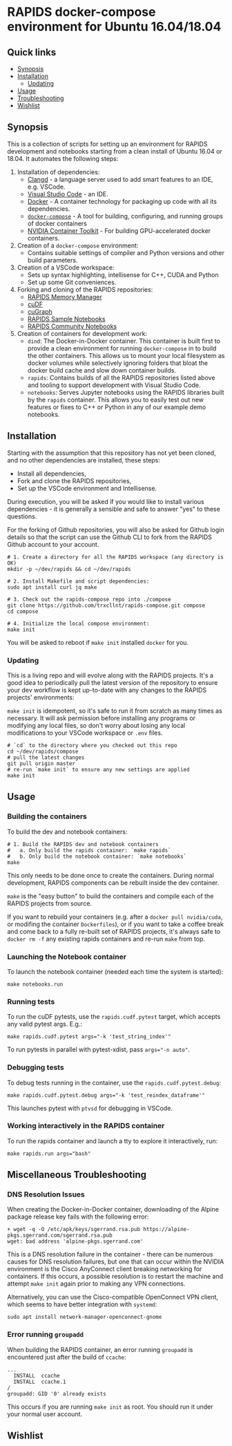 
# RAPIDS docker-compose environment for Ubuntu 16.04/18.04

## Quick links
* [Synopsis](#synopsis)
* [Installation](#installation)
  * [Updating](#updating)
* [Usage](#usage)
* [Troubleshooting](#miscellaneous-troubleshooting)
* [Wishlist](#wishlist)

## Synopsis

This is a collection of scripts for setting up an environment for RAPIDS
development and notebooks starting from a clean install of Ubuntu 16.04
or 18.04. It automates the following steps:

1. Installation of dependencies:
   - [Clangd](https://clang.llvm.org/extra/clangd/) - a language server used to
     add smart features to an IDE, e.g. VSCode.
   - [Visual Studio Code](https://code.visualstudio.com/) - an IDE.
   - [Docker](https://www.docker.com/resources/what-container) - A container
     technology for packaging up code with all its dependencies.
   - [`docker-compose`](https://docs.docker.com/compose/) - A tool for building,
     configuring, and running groups of docker containers
   - [NVIDIA Container Toolkit](https://github.com/NVIDIA/nvidia-docker) - For
     building GPU-accelerated docker containers.
2. Creation of a `docker-compose` environment:
   - Contains suitable settings of compiler and Python versions and other build
     parameters.
3. Creation of a VSCode workspace:
   - Sets up syntax highlighting, intellisense for C++, CUDA and Python
   - Set up some Git conveniences.
4. Forking and cloning of the RAPIDS repositories:
   - [RAPIDS Memory Manager](https://github.com/rapidsai/rmm)
   - [cuDF](https://github.com/rapidsai/cudf)
   - [cuGraph](https://github.com/rapidsai/cugraph)
   - [RAPIDS Sample Notebooks](https://github.com/rapidsai/notebooks)
   - [RAPIDS Community Notebooks](https://github.com/rapidsai/notebooks-contrib)
5. Creation of containers for development work:
   - `dind`: The Docker-in-Docker container. This container is built first to
     provide a clean environment for running `docker-compose` in to build the
     other containers. This allows us to mount your local filesystem as docker
     volumes while selectively ignoring folders that bloat the docker build
     cache and slow down container builds.
   - `rapids`: Contains builds of all the RAPIDS repositories listed above and
     tooling to support development with Visual Studio Code.
   - `notebooks`: Serves Jupyter notebooks using the RAPIDS libraries built by
     the `rapids` container. This allows you to easily test out new features or
     fixes to C++ or Python in any of our example demo notebooks.


## Installation

Starting with the assumption that this repository has not yet been cloned, and
no other dependencies are installed, these steps:

- Install all dependencies,
- Fork and clone the RAPIDS repositories,
- Set up the VSCode environment and Intellisense.

During execution, you will be asked if you would like to install various
dependencies - it is generally a sensible and safe to answer "yes" to these
questions.

For the forking of Github repositories, you will also be asked for Github login
details so that the script can use the Github CLI to fork from the RAPIDS Github
account to your account.

```shell
# 1. Create a directory for all the RAPIDS workspace (any directory is OK)
mkdir -p ~/dev/rapids && cd ~/dev/rapids

# 2. Install Makefile and script dependencies:
sudo apt install curl jq make

# 3. Check out the rapids-compose repo into ./compose
git clone https://github.com/trxcllnt/rapids-compose.git compose
cd compose

# 4. Initialize the local compose environment:
make init
```

You will be asked to reboot if `make init` installed `docker` for you.

### Updating

This is a living repo and will evolve along with the RAPIDS projects. It's a good
idea to periodically pull the latest version of the repository to ensure your dev
workflow is kept up-to-date with any changes to the RAPIDS projects' environments:

`make init` is idempotent, so it's safe to run it from scratch as many times as
necessary. It will ask permission before installing any programs or modifying
any local files, so don't worry about losing any local modifications to your
VSCode workspace or `.env` files.

```shell
# `cd` to the directory where you checked out this repo
cd ~/dev/rapids/compose
# pull the latest changes
git pull origin master
# re-run `make init` to ensure any new settings are applied
make init
```


## Usage

### Building the containers

To build the dev and notebook containers:

```shell
# 1. Build the RAPIDS dev and notebook containers
#   a. Only build the rapids container: `make rapids`
#   b. Only build the notebook container: `make notebooks`
make
```

This only needs to be done once to create the containers. During normal
development, RAPIDS components can be rebuilt inside the dev container.

`make` is the "easy button" to build the containers and compile each of
the RAPIDS projects from source.

If you want to rebuild your containers (e.g. after a `docker pull nvidia/cuda`,
or modifing the container `Dockerfiles`), or if you want to take a coffee break
and come back to a fully re-built set of RAPIDS projects, it's always safe to
`docker rm -f` any existing rapids containers and re-run `make` from top.


### Launching the Notebook container

To launch the notebook container (needed each time the system is started):

```shell
make notebooks.run
```


### Running tests

To run the cuDF pytests, use the `rapids.cudf.pytest` target, which accepts any valid
pytest args. E.g.:

```shell
make rapids.cudf.pytest args="-k 'test_string_index'"
```

To run pytests in parallel with pytest-xdist, pass `args="-n auto"`.


### Debugging tests

To debug tests running in the container, use the `rapids.cudf.pytest.debug`:

```shell
make rapids.cudf.pytest.debug args="-k 'test_reindex_dataframe'"
```

This launches pytest with `ptvsd` for debugging in VSCode.


### Working interactively in the RAPIDS container

To run the rapids container and launch a tty to explore it interactively, run:

```shell
make rapids.run args="bash"
```


## Miscellaneous Troubleshooting

### DNS Resolution Issues

When creating the Docker-in-Docker container, downloading of the Alpine package
release key fails with the following error:

```
+ wget -q -O /etc/apk/keys/sgerrand.rsa.pub https://alpine-pkgs.sgerrand.com/sgerrand.rsa.pub
wget: bad address 'alpine-pkgs.sgerrand.com'
```

This is a DNS resolution failure in the container - there can be numerous causes
for DNS resolution failures, but one that can occur within the NVIDIA
environment is the Cisco AnyConnect client breaking networking for containers.
If this occurs, a possible resolution is to restart the machine and attempt
`make init` again prior to making any VPN connections.

Alternatively, you can use the Cisco-compatible OpenConnect VPN client, which
seems to have better integration with `systemd`:
```
sudo apt install network-manager-openconnect-gnome
```

### Error running `groupadd`

When building the RAPIDS container, an error running `groupadd` is encountered
just after the build of `ccache`:

```
...
  INSTALL  ccache
  INSTALL  ccache.1
/
groupadd: GID '0' already exists
```

This occurs if you are running `make init` as root. You should run it under your
normal user account.


## Wishlist

